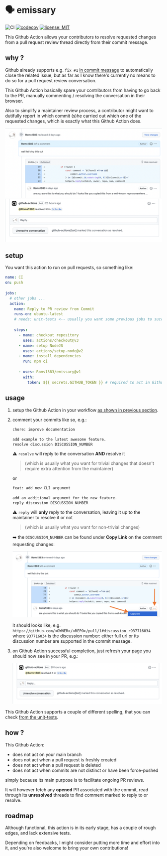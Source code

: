 # :speaking_head: emissary

![CI](https://github.com/Roms1383/emissary/actions/workflows/ci.yml/badge.svg)
[![codecov](https://codecov.io/gh/Roms1383/emissary/branch/main/graph/badge.svg?token=7O91F6JAHS)](https://codecov.io/gh/Roms1383/emissary)
[![license: MIT](https://img.shields.io/badge/license-MIT-yellow.svg)](https://opensource.org/licenses/MIT)

This Github Action allows your contributors to resolve requested changes from a pull request review thread directly from their commit message.

## why ?

Github already supports e.g. `fix #1` [in commit message](https://github.blog/2013-01-22-closing-issues-via-commit-messages/) to automatically close the related issue, but as far as I know there's currently no means to do so for a pull request review conversation.

This Github Action basically spare your contributors from having to go back to the PR, manually commenting / resolving the conversation in their browser.

Also to simplify a maintainer review process, a contributor might want to dutifully report in which commit (s)he carried out which one of the requested changes, which is exactly what this Github Action does.

![typical changes request screenshot](images/request-changes.png)
![automated comment screenshot](images/comment.png)

## setup

You want this action to run on pull requests, so something like:

```yaml
name: CI
on: push

jobs:
  # other jobs ...
  action:
    name: Reply to PR review from Commit
    runs-on: ubuntu-latest
    # needs: unit-tests <-- usually you want some previous jobs to succeed first (e.g. linter, unit-tests, etc)

    steps:
      - name: checkout repository
        uses: actions/checkout@v3
      - name: setup NodeJS
        uses: actions/setup-node@v2
      - name: install dependencies
        run: npm ci

      - uses: Roms1383/emissary@v1
        with:
          token: ${{ secrets.GITHUB_TOKEN }} # required to act in Github on your behalf
```

## usage

1. setup the Github Action in your workflow [as shown in previous section](#setup).
1. comment your commits like so, e.g.:

   ```git
   chore: improve documentation

   add example to the latest awesome feature.
   resolve discussion DISCUSSION_NUMBER
   ```

   :warning: `resolve` will reply to the conversation **AND** resolve it

   > (which is usually what you want for trivial changes that doesn't require extra attention from the maintainer)

   or

   ```git
   feat: add new CLI argument

   add an additional argument for the new feature.
   reply discussion DISCUSSION_NUMBER
   ```

   :warning: `reply` will **only** reply to the conversation, leaving it up to the maintainer to resolve it or not

   > (which is usually what you want for non-trivial changes)

   :arrow_right: the `DISCUSSION_NUMBER` can be found under **Copy Link** on the comment requesting changes:

   ![copy discussion number screenshot](images/copy-discussion-number.png)

   it should looks like, e.g. `https://github.com/<OWNER>/<REPO>/pull/1#discussion_r937716034` where `937716034` is the discussion number: either full url or its discussion number are supported in the commit message.

1. on Github Action successful completion, just refresh your page you should now see in your PR, e.g.:

   ![screenshot comment](./images/comment.png)

This Github Action supports a couple of different spelling, that you can check [from the unit-tests](tests/utils.test.ts).

## how ?

This Github Action:

- does not act on your main branch
- does not act when a pull request is freshly created
- does not act when a pull request is deleted
- does not act when commits are not distinct or have been force-pushed

simply because its main purpose is to facilitate ongoing PR reviews.

It will however fetch any **opened** PR associated with the commit, read through its **unresolved** threads to find comment marked to reply to or resolve.

## roadmap

Although functional, this action is in its early stage, has a couple of rough edges, and lack extensive tests.

Depending on feedbacks, I might consider putting more time and effort into it, and you're also welcome to bring your own contributions!
